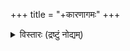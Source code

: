 +++
title = "+कारणागमः"
+++

<details><summary>विस्तारः (द्रष्टुं नोद्यम्)</summary>

Karaṇāgama, vol. 2: Uttarakaraṇāgama, Mayilai Alagappa 
Mudaliyar publisher):  Chennai, 1921.
</details>
